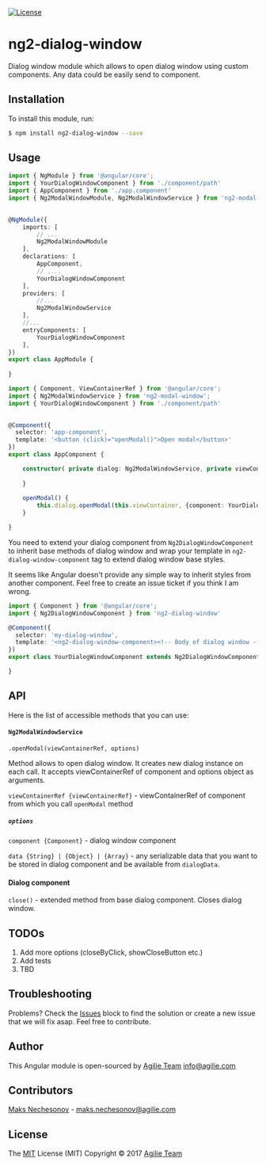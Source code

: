 [![License](https://img.shields.io/github/license/mashape/apistatus.svg)](https://github.com/agilie/ng2-dialog-window)

# ng2-dialog-window

Dialog window module which allows to open dialog window using custom components. Any data could be easily send to component.

## Installation

To install this module, run:

```bash
$ npm install ng2-dialog-window --save
```

## Usage

```typescript
import { NgModule } from '@angular/core';
import { YourDialogWindowComponent } from './component/path'
import { AppComponent } from './app.component'
import { Ng2ModalWindowModule, Ng2ModalWindowService } from 'ng2-modal-window';

 
@NgModule({
    imports: [
        // ... 
        Ng2ModalWindowModule
    ],
    declarations: [
        AppComponent,
        // ....
        YourDialogWindowComponent
    ],
    providers: [
        //...
        Ng2ModalWindowService
    ],
    //...
    entryComponents: [
        YourDialogWindowComponent
    ],
})
export class AppModule {
 
}
```

```typescript
import { Component, ViewContainerRef } from '@angular/core';
import { Ng2ModalWindowService } from 'ng2-modal-window';
import { YourDialogWindowComponent } from './component/path'

 
@Component({
  selector: 'app-component',
  template: '<button (click)="openModal()">Open modal</button>'
})
export class AppComponent {

    constructor( private dialog: Ng2ModalWindowService, private viewContainer: ViewContainerRef) {
        
    }
    
    openModal() {
        this.dialog.openModal(this.viewContainer, {component: YourDialogWindowComponent})
    }

}
```
You need to extend your dialog component from ```Ng2DialogWindowComponent``` to inherit base methods of dialog window and wrap your template in ```ng2-dialog-window-component``` tag to extend dialog window base styles.

It seems like Angular doesn't provide any simple way to inherit styles from another component. Feel free to create an issue ticket if you think I am wrong.

```typescript
import { Component } from '@angular/core';
import { Ng2DialogWindowComponent } from 'ng2-dialog-window'

@Component({
  selector: 'my-dialog-window',
  template: '<ng2-dialog-window-component><!-- Body of dialog window --></ng2-dialog-window-component>'
})
export class YourDialogWindowComponent extends Ng2DialogWindowComponent {

}

```
## API

Here is the list of accessible methods that you can use:

#### ```Ng2ModalWindowService```

```.openModal(viewContainerRef, options)```

Method allows to open dialog window. It creates new dialog instance on each call. It accepts viewContainerRef of component and options object as arguments.

```viewContainerRef {viewContainerRef}``` - viewContainerRef of component from which you call ```openModal``` method

##### ```options```

```component {Component}``` - dialog window component

```data {String} | {Object} | {Array}``` - any serializable data that you want to be stored in dialog component and be available from ```dialogData```.

#### Dialog component

```close()``` - extended method from base dialog component. Closes dialog window.

## TODOs

1. Add more options (closeByClick, showCloseButton etc.)
2. Add tests
3. TBD

## Troubleshooting
Problems? Check the [Issues](https://github.com/agilie/ng2-dialog-window/issues) block 
to find the solution or create a new issue that we will fix asap. Feel free to contribute.

## Author
This Angular module is open-sourced by [Agilie Team](https://www.agilie.com) <info@agilie.com>

## Contributors

[Maks Nechesonov](https://github.com/NechiK) - <maks.nechesonov@agilie.com>

## License
The [MIT](LICENSE.MD) License (MIT) Copyright © 2017 [Agilie Team](https://www.agilie.com)
